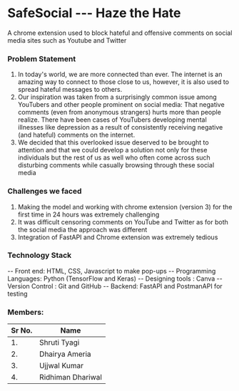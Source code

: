 # SafeSocial --- Haze the Hate

A chrome extension used to block hateful and offensive comments on social media sites such as Youtube and Twitter

### Problem Statement
1. In today's world, we are more connected than ever. The internet is an amazing way to connect to those close to us, however, it is also used to spread hateful messages to others. 
2. Our inspiration was taken from a surprisingly common issue among YouTubers and other people prominent on social media: That negative comments (even from anonymous strangers) hurts more than people realize. There have been cases of YouTubers developing mental illnesses like depression as a result of consistently receiving negative (and hateful) comments on the internet. 
3. We decided that this overlooked issue deserved to be brought to attention and that we could develop a solution not only for these individuals but the rest of us as well who often come across such disturbing comments while casually browsing through these social media

### Challenges we faced
1. Making the model and working with chrome extension (version 3) for the first time in 24 hours was extremely challenging
2. It was difficult censoring comments on YouTube and Twitter as for both the social media the approach was different
3. Integration of FastAPI and Chrome extension was extremely tedious

### Technology Stack
-- Front end: HTML, CSS, Javascript to make pop-ups
-- Programming Languages: Python (TensorFlow and Keras)
-- Designing tools : Canva
-- Version Control : Git and GitHub
-- Backend: FastAPI and PostmanAPI for testing

### Members:
| Sr No. | Name               |
| -------| -------------------|  
| 1.     | Shruti Tyagi       | 
| 2.     | Dhairya Ameria     | 
| 3.     | Ujjwal Kumar       |
| 4.     | Ridhiman Dhariwal  |
